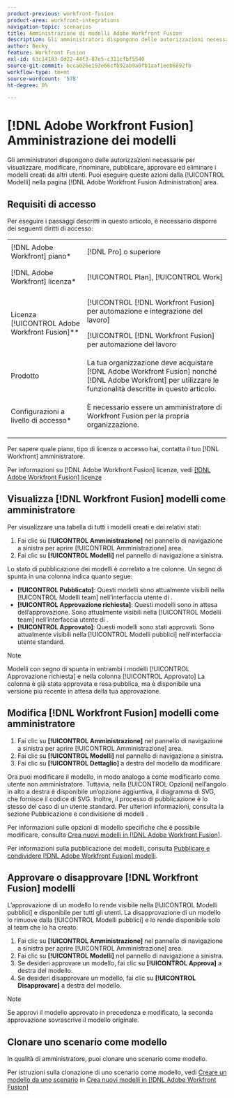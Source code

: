 ```yaml
---
product-previous: workfront-fusion
product-area: workfront-integrations
navigation-topic: scenarios
title: Amministrazione di modelli Adobe Workfront Fusion
description: Gli amministratori dispongono delle autorizzazioni necessarie per visualizzare, modificare, rinominare, pubblicare, approvare ed eliminare i modelli creati da altri utenti. Puoi eseguire queste azioni dalla [!UICONTROL Modelli] nella pagina [!DNL Adobe Workfront Fusion Administration] area.
author: Becky
feature: Workfront Fusion
exl-id: 63c14183-0d22-44f3-87e5-c311cfbf5540
source-git-commit: bcca026e193e66cfb92ab9a0fb1aaf1eeb6892fb
workflow-type: tm+mt
source-wordcount: '578'
ht-degree: 0%

---
```


# [!DNL Adobe Workfront Fusion] Amministrazione dei modelli

Gli amministratori dispongono delle autorizzazioni necessarie per visualizzare, modificare, rinominare, pubblicare, approvare ed eliminare i modelli creati da altri utenti. Puoi eseguire queste azioni dalla [!UICONTROL Modelli] nella pagina [!DNL Adobe Workfront Fusion Administration] area.

## Requisiti di accesso

Per eseguire i passaggi descritti in questo articolo, è necessario disporre dei seguenti diritti di accesso:

<table style="table-layout:auto"> 
 <col> 
 <col> 
 <tbody> 
  <tr> 
    <td role="rowheader">[!DNL Adobe Workfront] piano*</td> 
   <td> <p>[!DNL Pro] o superiore</p> </td> 
  </tr>
   <tr data-mc-conditions="QuicksilverOrClassic.Draft mode"> 
    <td role="rowheader">[!DNL Adobe Workfront] licenza*</td> 
    <td> <p>[!UICONTROL Plan], [!UICONTROL Work]</p> </td> 
   </tr>
  <tr> 
   <td role="rowheader">Licenza [!UICONTROL Adobe Workfront Fusion]**</td> 
  <td> <p>[!UICONTROL [!DNL Workfront Fusion] per automazione e integrazione del lavoro] </p><p>[!UICONTROL [!DNL Workfront Fusion] per automazione del lavoro </p>  </td>  
  </tr> 
  <tr> 
   <td role="rowheader">Prodotto</td> 
   <td>La tua organizzazione deve acquistare [!DNL Adobe Workfront Fusion] nonché [!DNL Adobe Workfront] per utilizzare le funzionalità descritte in questo articolo.</td> 
  </tr> 
  <tr data-mc-conditions=""> 
   <td role="rowheader">Configurazioni a livello di accesso*</td> 
   <td> <p>È necessario essere un amministratore di Workfront Fusion per la propria organizzazione.</p> </td> 
  </tr> 
 </tbody> 
</table>

Per sapere quale piano, tipo di licenza o accesso hai, contatta il tuo [!DNL Workfront] amministratore.

Per informazioni su [!DNL Adobe Workfront Fusion] licenze, vedi [[!DNL Adobe Workfront Fusion] licenze](../../../workfront-fusion/get-started/license-automation-vs-integration.md)

## Visualizza [!DNL Workfront Fusion] modelli come amministratore

Per visualizzare una tabella di tutti i modelli creati e dei relativi stati:

1. Fai clic su **[!UICONTROL Amministrazione]** nel pannello di navigazione a sinistra per aprire [!UICONTROL Amministrazione] area.
1. Fai clic su **[!UICONTROL Modelli]** nel pannello di navigazione a sinistra.

Lo stato di pubblicazione dei modelli è correlato a tre colonne. Un segno di spunta in una colonna indica quanto segue:

* **[!UICONTROL Pubblicato]**: Questi modelli sono attualmente visibili nella [!UICONTROL Modelli team] nell’interfaccia utente di .
* **[!UICONTROL Approvazione richiesta]**: Questi modelli sono in attesa dell’approvazione. Sono attualmente visibili nella [!UICONTROL Modelli team] nell’interfaccia utente di .
* **[!UICONTROL Approvato]**: Questi modelli sono stati approvati. Sono attualmente visibili nella [!UICONTROL Modelli pubblici] nell’interfaccia utente standard.

>[!NOTE]
>
>Modelli con segno di spunta in entrambi i modelli [!UICONTROL Approvazione richiesta] e nella colonna [!UICONTROL Approvato] La colonna è già stata approvata e resa pubblica, ma è disponibile una versione più recente in attesa della tua approvazione.

## Modifica [!DNL Workfront Fusion] modelli come amministratore

1. Fai clic su **[!UICONTROL Amministrazione]** nel pannello di navigazione a sinistra per aprire [!UICONTROL Amministrazione] area.
1. Fai clic su **[!UICONTROL Modelli]** nel pannello di navigazione a sinistra.
1. Fai clic su **[!UICONTROL Dettaglio]** a destra del modello da modificare.

Ora puoi modificare il modello, in modo analogo a come modificarlo come utente non amministratore. Tuttavia, nella [!UICONTROL Opzioni] nell’angolo in alto a destra è disponibile un’opzione aggiuntiva, il diagramma di SVG, che fornisce il codice di SVG. Inoltre, il processo di pubblicazione è lo stesso del caso di un utente standard. Per ulteriori informazioni, consulta la sezione Pubblicazione e condivisione di modelli .

Per informazioni sulle opzioni di modello specifiche che è possibile modificare, consulta [Crea nuovi modelli in [!DNL Adobe Workfront Fusion]](../../../workfront-fusion/scenarios/templates/create-new-fusion-templates.md).

Per informazioni sulla pubblicazione dei modelli, consulta [Pubblicare e condividere [!DNL Adobe Workfront Fusion] modelli](../../../workfront-fusion/scenarios/templates/publish-and-share-fusion-templates.md).

## Approvare o disapprovare [!DNL Workfront Fusion] modelli

L’approvazione di un modello lo rende visibile nella [!UICONTROL Modelli pubblici] e disponibile per tutti gli utenti. La disapprovazione di un modello lo rimuove dalla [!UICONTROL Modelli pubblici] e lo rende disponibile solo al team che lo ha creato.

1. Fai clic su **[!UICONTROL Amministrazione]** nel pannello di navigazione a sinistra per aprire [!UICONTROL Amministrazione] area.
1. Fai clic su **[!UICONTROL Modelli]** nel pannello di navigazione a sinistra.
1. Se desideri approvare un modello, fai clic su **[!UICONTROL Approva]** a destra del modello.
1. Se desideri disapprovare un modello, fai clic su **[!UICONTROL Disapprovare]** a destra del modello.

>[!NOTE]
>
>Se approvi il modello approvato in precedenza e modificato, la seconda approvazione sovrascrive il modello originale.

## Clonare uno scenario come modello

In qualità di amministratore, puoi clonare uno scenario come modello.

Per istruzioni sulla clonazione di uno scenario come modello, vedi [Creare un modello da uno scenario](../../../workfront-fusion/scenarios/templates/create-new-fusion-templates.md#create-a-template-from-a-scenario) in [Crea nuovi modelli in [!DNL Adobe Workfront Fusion]](../../../workfront-fusion/scenarios/templates/create-new-fusion-templates.md)
